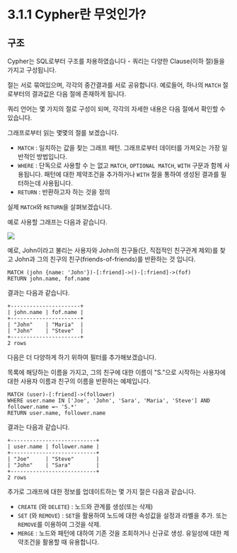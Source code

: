 # 3.1.1 Cypher란 무엇인가?

## 구조

Cypher는 SQL로부터 구조를 차용하였습니다 - 쿼리는 다양한 Clause\(이하 절\)들을 가지고 구성됩니다.

절는 서로 묶여있으며, 각각의 중간결과를 서로 공유합니다. 예로들어, 하나의 `MATCH` 절로부터의 결과값은 다음 절에 존재하게 됩니다.

쿼리 언어는 몇 가지의 절로 구성이 되며, 각각의 자세한 내용은 다음 절에서 확인할 수 있습니다.

그래프로부터 읽는 몇몇의 절를 보겠습니다.

* `MATCH` : 일치하는 값을 찾는 그래프 패턴. 그래프로부터 데이터를 가져오는 가장 일반적인 방법입니다.
* `WHERE` : 단독으로 사용할 수 는 없고 `MATCH`, `OPTIONAL MATCH`, `WITH` 구문과 함께 사용됩니다. 패턴에 대한 제약조건을 추가하거나 `WITH` 절을 통하여 생성된 결과를 필터하는데 사용됩니다.
* `RETURN` : 반환하고자 하는 것을 정의

실제 `MATCH`와 `RETURN`을 살펴보겠습니다.

예로 사용할 그래프는 다음과 같습니다.

![](https://neo4j.com/docs/developer-manual/3.3/images/Example-Graph-cypher-intro.svg)

예로, John이라고 불리는 사용자와 John의 친구들\(단, 직접적인 친구관계 제외\)를 찾고 John과 그의 친구의 친구\(friends-of-friends\)를 반환하는 것 입니다.

```
MATCH (john {name: 'John'})-[:friend]->()-[:friend]->(fof)
RETURN john.name, fof.name
```

결과는 다음과 같습니다.

```
+----------------------+
| john.name | fof.name |
+----------------------+
| "John"    | "Maria"  |
| "John"    | "Steve"  |
+----------------------+
2 rows
```

다음은 더 다양하게 하기 위하여 필터를 추가해보겠습니다.

목록에 해당하는 이름을 가지고, 그의 친구에 대한 이름이 "S."으로 시작하는 사용자에 대한 사용자 이름과 친구의 이름을 반환하는 예제입니다.

```
MATCH (user)-[:friend]->(follower)
WHERE user.name IN ['Joe', 'John', 'Sara', 'Maria', 'Steve'] AND follower.name =~ 'S.*'
RETURN user.name, follower.name
```

결과는 다음과 같습니다.

```
+---------------------------+
| user.name | follower.name |
+---------------------------+
| "Joe"     | "Steve"       |
| "John"    | "Sara"        |
+---------------------------+
2 rows
```

추가로 그래프에 대한 정보를 업데이트하는 몇 가지 절은 다음과 같습니다.

* `CREATE` \(와 `DELETE`\) : 노드와 관계를 생성\(또는 삭제\)
* `SET` \(와 `REMOVE`\) : `SET`을 활용하여 노드에 대한 속성값을 설정과 라벨을 추가. 또는 `REMOVE`를 이용하여 그것을 삭제.
* `MERGE` : 노드와 패턴에 대하여 기존 것을 조회하거나 신규로 생성. 유일성에 대한 제약조건을 활용할 때 유용합니다.



